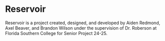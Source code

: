 # Reservoir 

Reservoir is a project created, designed, and developed by Aiden Redmond, Axel Beaver, and Brandon Wilson under the supervision of Dr. Roberson at Florida Southern College for Senior Project 24-25.

